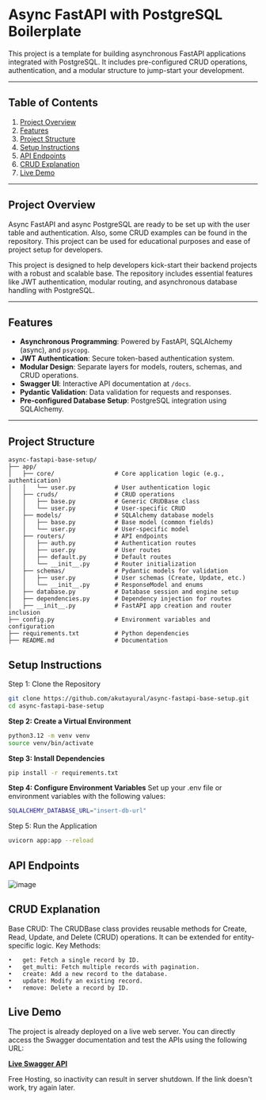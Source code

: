 # **Async FastAPI with PostgreSQL Boilerplate**

This project is a template for building asynchronous FastAPI applications integrated with PostgreSQL. It includes pre-configured CRUD operations, authentication, and a modular structure to jump-start your development.

---

## **Table of Contents**

1. [Project Overview](#project-overview)
2. [Features](#features)
3. [Project Structure](#project-structure)
4. [Setup Instructions](#setup-instructions)
5. [API Endpoints](#api-endpoints)
6. [CRUD Explanation](#crud-explanation)
7. [Live Demo](#live-demo)

---

## **Project Overview**


Async FastAPI and async PostgreSQL are ready to be set up with the user table and authentication. Also, some CRUD examples can be found in the repository. This project can be used for educational purposes and ease of project setup for developers.

This project is designed to help developers kick-start their backend projects with a robust and scalable base. The repository includes essential features like JWT authentication, modular routing, and asynchronous database handling with PostgreSQL.

---

## **Features**

- **Asynchronous Programming**: Powered by FastAPI, SQLAlchemy (async), and `psycopg`.
- **JWT Authentication**: Secure token-based authentication system.
- **Modular Design**: Separate layers for models, routers, schemas, and CRUD operations.
- **Swagger UI**: Interactive API documentation at `/docs`.
- **Pydantic Validation**: Data validation for requests and responses.
- **Pre-configured Database Setup**: PostgreSQL integration using SQLAlchemy.

---

## **Project Structure**

```plaintext
async-fastapi-base-setup/
├── app/
│   ├── core/                 # Core application logic (e.g., authentication)
│   │   └── user.py           # User authentication logic
│   ├── cruds/                # CRUD operations
│   │   ├── base.py           # Generic CRUDBase class
│   │   └── user.py           # User-specific CRUD
│   ├── models/               # SQLAlchemy database models
│   │   ├── base.py           # Base model (common fields)
│   │   └── user.py           # User-specific model
│   ├── routers/              # API endpoints
│   │   ├── auth.py           # Authentication routes
│   │   ├── user.py           # User routes
│   │   ├── default.py        # Default routes
│   │   └── __init__.py       # Router initialization
│   ├── schemas/              # Pydantic models for validation
│   │   ├── user.py           # User schemas (Create, Update, etc.)
│   │   └── __init__.py       # ResponseModel and enums
│   ├── database.py           # Database session and engine setup
│   ├── dependencies.py       # Dependency injection for routes
│   ├── __init__.py           # FastAPI app creation and router inclusion
├── config.py                 # Environment variables and configuration
├── requirements.txt          # Python dependencies
├── README.md                 # Documentation
```

## **Setup Instructions**
Step 1: Clone the Repository
```bash
git clone https://github.com/akutayural/async-fastapi-base-setup.git
cd async-fastapi-base-setup
```

**Step 2: Create a Virtual Environment**
```bash
python3.12 -m venv venv
source venv/bin/activate
```

**Step 3: Install Dependencies**
```bash
pip install -r requirements.txt
```

**Step 4: Configure Environment Variables**
Set up your .env file or environment variables with the following values:
```bash
SQLALCHEMY_DATABASE_URL="insert-db-url"
```

Step 5: Run the Application
```bash
uvicorn app:app --reload
```


## **API Endpoints**

![image](https://github.com/user-attachments/assets/557bcde2-1405-4f65-8d6b-9aa24654c93f)


## **CRUD Explanation**
Base CRUD: The CRUDBase class provides reusable methods for Create, Read, Update, and Delete (CRUD) operations. It can be extended for entity-specific logic.
Key Methods:

	•	get: Fetch a single record by ID.
	•	get_multi: Fetch multiple records with pagination.
	•	create: Add a new record to the database.
	•	update: Modify an existing record.
	•	remove: Delete a record by ID.

## **Live Demo**

The project is already deployed on a live web server. You can directly access the Swagger documentation and test the APIs using the following URL:

[**Live Swagger API**](https://user-auth-crru.onrender.com/docs#/)

Free Hosting, so inactivity can result in server shutdown. If the link doesn't work, try again later.

